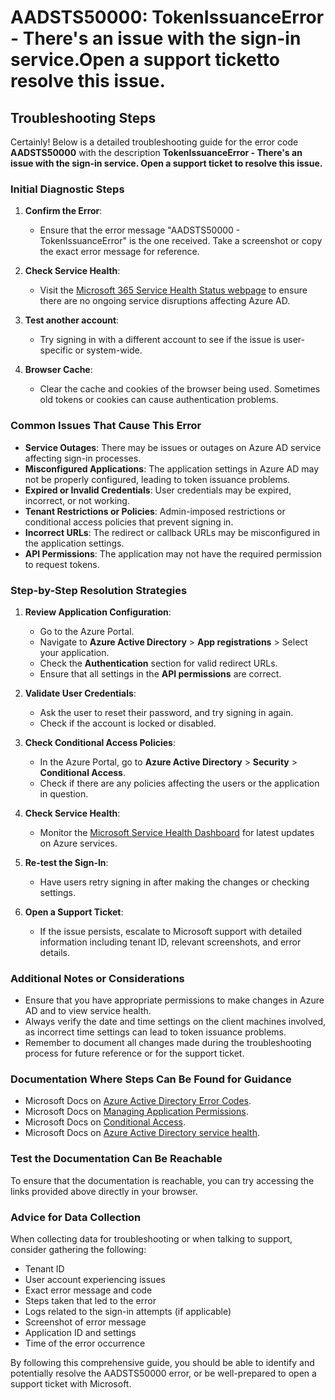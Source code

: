 
# AADSTS50000: TokenIssuanceError - There's an issue with the sign-in service.Open a support ticketto resolve this issue.


## Troubleshooting Steps
Certainly! Below is a detailed troubleshooting guide for the error code **AADSTS50000** with the description **TokenIssuanceError - There's an issue with the sign-in service. Open a support ticket to resolve this issue.**

### Initial Diagnostic Steps

1. **Confirm the Error**: 
   - Ensure that the error message "AADSTS50000 - TokenIssuanceError" is the one received. Take a screenshot or copy the exact error message for reference.

2. **Check Service Health**:
   - Visit the [Microsoft 365 Service Health Status webpage](https://portal.office.com/adminportal/home#/servicehealth) to ensure there are no ongoing service disruptions affecting Azure AD.
  
3. **Test another account**: 
   - Try signing in with a different account to see if the issue is user-specific or system-wide.

4. **Browser Cache**: 
   - Clear the cache and cookies of the browser being used. Sometimes old tokens or cookies can cause authentication problems.

### Common Issues That Cause This Error

- **Service Outages**: There may be issues or outages on Azure AD service affecting sign-in processes.
- **Misconfigured Applications**: The application settings in Azure AD may not be properly configured, leading to token issuance problems.
- **Expired or Invalid Credentials**: User credentials may be expired, incorrect, or not working.
- **Tenant Restrictions or Policies**: Admin-imposed restrictions or conditional access policies that prevent signing in.
- **Incorrect URLs**: The redirect or callback URLs may be misconfigured in the application settings.
- **API Permissions**: The application may not have the required permission to request tokens.

### Step-by-Step Resolution Strategies

1. **Review Application Configuration**:
    - Go to the Azure Portal.
    - Navigate to **Azure Active Directory** > **App registrations** > Select your application.
    - Check the **Authentication** section for valid redirect URLs.
    - Ensure that all settings in the **API permissions** are correct.

2. **Validate User Credentials**:
    - Ask the user to reset their password, and try signing in again.
    - Check if the account is locked or disabled.

3. **Check Conditional Access Policies**:
    - In the Azure Portal, go to **Azure Active Directory** > **Security** > **Conditional Access**.
    - Check if there are any policies affecting the users or the application in question.

4. **Check Service Health**:
    - Monitor the [Microsoft Service Health Dashboard](https://status.azure.com/en-us/status) for latest updates on Azure services.

5. **Re-test the Sign-In**:
    - Have users retry signing in after making the changes or checking settings.

6. **Open a Support Ticket**:
    - If the issue persists, escalate to Microsoft support with detailed information including tenant ID, relevant screenshots, and error details.

### Additional Notes or Considerations

- Ensure that you have appropriate permissions to make changes in Azure AD and to view service health.
- Always verify the date and time settings on the client machines involved, as incorrect time settings can lead to token issuance problems.
- Remember to document all changes made during the troubleshooting process for future reference or for the support ticket.

### Documentation Where Steps Can Be Found for Guidance

- Microsoft Docs on [Azure Active Directory Error Codes](https://learn.microsoft.com/en-us/azure/active-directory/develop/reference-aad-error-codes).
- Microsoft Docs on [Managing Application Permissions](https://learn.microsoft.com/en-us/azure/active-directory/develop/v2-app-permissions-and-certificates).
- Microsoft Docs on [Conditional Access](https://learn.microsoft.com/en-us/azure/active-directory/conditional-access/overview).
- Microsoft Docs on [Azure Active Directory service health](https://learn.microsoft.com/en-us/azure/active-directory/fundamentals/active-directory-service-health).

### Test the Documentation Can Be Reachable

To ensure that the documentation is reachable, you can try accessing the links provided above directly in your browser.

### Advice for Data Collection

When collecting data for troubleshooting or when talking to support, consider gathering the following:

- Tenant ID
- User account experiencing issues
- Exact error message and code
- Steps taken that led to the error
- Logs related to the sign-in attempts (if applicable)
- Screenshot of error message
- Application ID and settings
- Time of the error occurrence

By following this comprehensive guide, you should be able to identify and potentially resolve the AADSTS50000 error, or be well-prepared to open a support ticket with Microsoft.